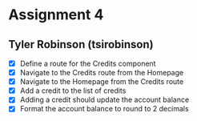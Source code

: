 # Assignment 4
## Tyler Robinson (tsirobinson)

- [X] Define a route for the Credits component
- [X] Navigate to the Credits route from the Homepage
- [X] Navigate to the Homepage from the Credits route
- [X] Add a credit to the list of credits
- [X] Adding a credit should update the account balance
- [X] Format the account balance to round to 2 decimals
